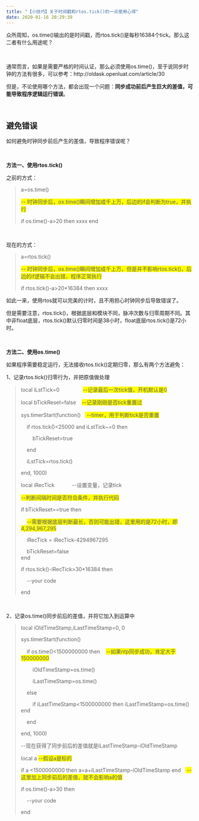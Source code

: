 ```yaml
---
title: "【小技巧】关于时间戳和rtos.tick()的一点使用心得"
date: 2020-01-16 20:29:39
---
```


<p>众所周知，os.time()输出的是时间戳，而rtos.tick()是每秒16384个tick。那么这二者有什么用途呢？</p><p><br></p><p>通常而言，如果是需要严格的时间认证，那么必须使用os.time()，至于说同步时钟的方法有很多，可以参考：http://oldask.openluat.com/article/30</p><p>但是，不论使用哪个方法，都会出现一个问题：<b>同步成功前后产生巨大的差值，可能导致程序逻辑运行错误</b>。</p><p><br></p><h2>避免错误</h2><p>如何避免时钟同步前后产生的差值，导致程序错误呢？</p><p><br></p><p><b>方法一、使用rtos.tick()</b></p><p>之前的方式：</p><blockquote><p>a=os.time()</p><p><span style="background-color: rgb(255, 255, 0);">-- 时钟同步后，os.time()瞬间增加成千上万，后边的if会判断为true，并执行</span><br></p><p>if os.time()-a&gt;20 then xxxx end</p></blockquote><p><br></p><p>现在的方式：</p><blockquote><p>a=rtos.tick()</p><p><span style="background-color: rgb(255, 255, 0);">-- 时钟同步后，os.time()瞬间增加成千上万，但是并不影响rtos.tick()，后边的if逻辑不会出错，程序正常执行</span></p><p>if rtos.tick()-a&gt;20*16384 then xxxx</p></blockquote><p>如此一来，使用rtos就可以完美的计时，且不用担心时钟同步后导致错误了。<br></p><p>但是需要注意，rtos.tick()，根据底层和模块不同，脉冲次数与归零周期不同。其中非float底层，rtos.tick()默认归零时间是38小时，float底层rtos.tick()是72小时。</p><p><br></p><p><b>方法二、使用os.time()</b></p><p>如果程序需要稳定运行，无法接收rtos.tick()定期归零，那么有两个方法避免：</p><p>1、记录rtos.tick()归零行为，并把原值做处理</p><blockquote><p>local iLstTick=0&nbsp;&nbsp;&nbsp;&nbsp;&nbsp;&nbsp;&nbsp;&nbsp;&nbsp;&nbsp;&nbsp;&nbsp;&nbsp;&nbsp;&nbsp; <span style="background-color: rgb(255, 255, 0);">--记录最后一次tick值，开机默认是0</span><br></p><p>local bTickReset=false&nbsp;&nbsp;&nbsp; <span style="background-color: rgb(255, 255, 0);">--记录刚刚是否tick重置过</span><br></p><p>sys.timerStart(function()&nbsp;&nbsp;&nbsp;<span style="background-color: rgb(255, 255, 0);"> --timer，用于判断tick是否重置</span></p><p>&nbsp;&nbsp;&nbsp; if rtos.tick()&lt;25000 and iLstTick~=0 then</p><p> &nbsp;&nbsp;&nbsp;&nbsp;&nbsp;&nbsp;&nbsp;&nbsp;bTickReset=true </p><p>&nbsp;&nbsp;&nbsp; end</p><p>&nbsp;&nbsp;&nbsp; iLstTick=rtos.tick()</p><p>end, 1000)<br></p><p>local iRecTick&nbsp;&nbsp;&nbsp;&nbsp;&nbsp;&nbsp;&nbsp;&nbsp;&nbsp;&nbsp;&nbsp; --设置变量，记录tick</p><p><span style="background-color: rgb(255, 255, 0);">--判断间隔时间是否符合条件，并执行代码</span></p><p>if bTickReset==true then</p><p>&nbsp;&nbsp;&nbsp;&nbsp;<span style="background-color: rgb(255, 255, 0);">--需要根据底层判断最长，否则可能出错，这里用的是72小时，即4,294,967,295‬</span><br></p><p>&nbsp;&nbsp;&nbsp;&nbsp;<span style="background-color: inherit;">iRecTick = </span><span style="background-color: inherit;"><span style="background-color: inherit;"></span>iRecTick-4294967295‬</span></p><p>&nbsp;&nbsp;&nbsp; bTickReset=false<span style="background-color: inherit;"><br></span>end<br></p><p>if rtos.tick()-iRecTick&gt;30*16384 then</p><p>&nbsp;&nbsp;&nbsp; --your code</p><p>end</p></blockquote><p><br></p><p>2、记录os.time()同步前后的差值，并将它加入到运算中</p><blockquote><p>local iOldTimeStamp,iLastTimeStamp=0, 0</p><p>sys.timerStart(function()</p><p>&nbsp;&nbsp;&nbsp;&nbsp;if os.time()&lt;1500000000 then&nbsp;&nbsp;&nbsp; <span style="background-color: rgb(255, 255, 0);">--如果ntp同步成功，肯定大于150000000</span><br></p><p>&nbsp;&nbsp;&nbsp;&nbsp;&nbsp;&nbsp;&nbsp;&nbsp;iOldTimeStamp=os.time()</p><p>&nbsp;&nbsp;&nbsp;&nbsp;&nbsp;&nbsp;&nbsp;&nbsp;iLastTimeStamp=os.time()</p><p>&nbsp;&nbsp;&nbsp; else</p><p>&nbsp;&nbsp;&nbsp;&nbsp;&nbsp;&nbsp;&nbsp; if iLastTimeStamp&lt;1500000000 then iLastTimeStamp=os.time() end<br></p><p>&nbsp;&nbsp;&nbsp; end</p><p>end, 1000)<br></p><p>--现在获得了同步前后的差值就是iLastTimeStamp-iOldTimeStamp</p><p>local a <span style="background-color: rgb(255, 255, 0);">--假设a是标的</span></p><p><span style="background-color: inherit;">if a &lt;1500000000 then<span style="background-color: inherit;"> a=a+</span>iLastTimeStamp-iOldTimeStamp end&nbsp;&nbsp;&nbsp;<span style="background-color: rgb(255, 255, 0);"> --这里加上同步前后的差值，就不会影响a的值</span></span></p><p>if os.time()-a&gt;30 then&nbsp;&nbsp;&nbsp; <br></p><p>&nbsp;&nbsp;&nbsp;&nbsp;--your code</p><p>end<br></p></blockquote><p><br></p><p><br></p>
